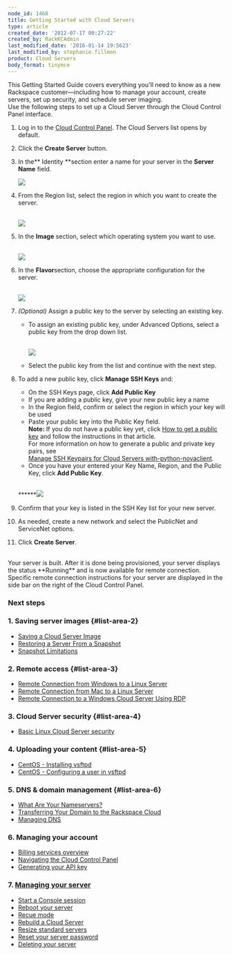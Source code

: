 ```yaml
---
node_id: 1468
title: Getting Started with Cloud Servers
type: article
created_date: '2012-07-17 00:27:22'
created_by: RackKCAdmin
last_modified_date: '2016-01-14 19:5623'
last_modified_by: stephanie.fillmon
product: Cloud Servers
body_format: tinymce
---
```


This Getting Started Guide covers everything you'll need to know as a
new Rackspace customer&mdash;including how to manage your account, create
servers, set up security, and schedule server imaging.<br>
 Use the following steps to set up a Cloud Server through the Cloud
Control Panel interface.

1.  Log in to the [Cloud Control
    Panel](https://mycloud.rackspace.com). The Cloud Servers list opens
    by default.
2.  Click the **Create Server** button.
3.  In the** Identity **section enter a name for your server in
    the **Server Name** field.

    ![](/knowledge_center/sites/default/files/field/image/Screen%20Shot%202015-01-14%20at%209.12.15%20AM.png)

4.  From the Region list, select the region in which you want to create
    the server.<br>
     <br>

    ![](/knowledge_center/sites/default/files/field/image/Screen%20Shot%202015-01-14%20at%209.13.25%20AM.png)<br>
      
5.  In the **Image** section, select which operating system you want to
    use.<br>
     <br>

    ![](/knowledge_center/sites/default/files/field/image/Screen%20Shot%202015-01-14%20at%209.15.30%20AM.png)<br>
      
6.  In the **Flavor**section, choose the appropriate configuration for
    the server.<br>
     <br>

    ![](/knowledge_center/sites/default/files/field/image/Screen%20Shot%202015-01-14%20at%209.16.55%20AM.png)
7.  *(Optional)* Assign a public key to the server by selecting an
    existing key.<br>
      
    -   To assign an existing public key, under Advanced Options, select
        a public key from the drop down list.<br>
         <br>

        ![](/knowledge_center/sites/default/files/field/image/Screen%20Shot%202015-01-14%20at%209.18.41%20AM.png)<br>
          
    -   Select the public key from the list and continue with the next
        step.

8.  To add a new public key, click **Manage SSH Keys** and:<br>
     
    -   On the SSH Keys page, click **Add Public Key**
    -   If you are adding a public key, give your new public key a name
    -   In the Region field, confirm or select the region in which your
        key will be used
    -   Paste your public key into the Public Key field.<br>
         **Note:** If you do not have a public key yet, click [How to
        get a public
        key](http://www.rackspace.com/knowledge_center/article/connecting-to-a-server-using-ssh-on-linux-or-mac-os)
        and follow the instructions in that article.<br>
                   For more information on how to generate a public and
        private key pairs, see<br>
                   [Manage SSH Keypairs for Cloud Servers
        with-python-novaclient](http://www.rackspace.com/knowledge_center/article/manage-ssh-key-pairs-for-cloud-servers-with-python-novaclient).
    -   Once you have your entered your Key Name, Region, and the Public
        Key, click **Add Public Key**.

    <br>

    ******![](/knowledge_center/sites/default/files/field/image/Screen%20Shot%202015-01-14%20at%209.30.59%20AM.png)<br>
      
9.  Confirm that your key is listed in the SSH Key list for your new
    server.<br>
      
10. As needed, create a new network and select the PublicNet and
    ServiceNet options.<br>
      
11. Click **Create Server**.

<br>
 Your server is built. After it is done being provisioned, your server
displays the status **Running** and is now available for remote
connection. Specific remote connection instructions for your server are 
displayed in the side bar on the right of the Cloud Control Panel.

 

### Next steps

### 1. Saving server images {#list-area-2}

-   [Saving a Cloud Server
    Image](http://www.rackspace.com/knowledge_center/article/rackspace-cloud-essentials-4-restoring-cloud-server-saved-image)
-   [Restoring a Server From a
    Snapshot](http://www.rackspace.com/knowledge_center/article/rackspace-cloud-essentials-4-restoring-cloud-server-saved-image)
-   [Snapshot
    Limitations](http://www.rackspace.com/knowledge_center/article/rackspace-cloud-essentials-4-cloud-server-snapshot-limitations)

### 2. Remote access {#list-area-3}

-   [Remote Connection from Windows to a Linux
    Server](http://www.rackspace.com/knowledge_center/index.php/Logging_in_via_Putty)
-   [Remote Connection from Mac to a Linux
    Server](http://www.rackspace.com/knowledge_center/Mac_to_Linux_using_iTerm)
-   [Remote Connection to a Windows Cloud Server Using
    RDP](https://admin.rackspace.com/knowledge_center/article/log-in-to-your-server-via-rdp-windows)

### 3. Cloud Server security {#list-area-4}

-   [Basic Linux Cloud Server
    security](http://www.rackspace.com/knowledge_center/content/rackspace-cloud-essentials-3-basic-cloud-server-security)[](http://www.rackspace.com/knowledge_center/index.php/Creating_an_Inbound_Port_Allow_Rule_for_Windows_Firewall_%28Windows_2008%29)

### 4. Uploading your content {#list-area-5}

-   [CentOS - Installing
    vsftpd](http://www.rackspace.com/knowledge_center/index.php/CentOS_-_Installing_vsftpd)
-   [CentOS - Configuring a user in
    vsftpd](http://www.rackspace.com/knowledge_center/index.php/CentOS_-_Configuring_a_user_in_vsftpd)

### 5. DNS & domain management {#list-area-6}

-   [What Are Your
    Nameservers?](http://www.rackspace.com/knowledge_center/index.php/nameservers)
-   [Transferring Your Domain to the Rackspace
    Cloud](http://www.rackspace.com/knowledge_center/content/transferring-your-domain-to-Rackspace-Cloud)
-   [Managing
    DNS](http://www.rackspace.com/knowledge_center/index.php/Managing_DNS)

### 6. Managing your account

-   [Billing services
    overview](https://admin.rackspace.com/knowledge_center/article/rackspace-cloud-essentials-1-billing-services-overview)
-   [Navigating the Cloud Control
    Panel](https://admin.rackspace.com/knowledge_center/video/navigating-the-cloud-control-panel)
-   [Generating your API
    key](https://admin.rackspace.com/knowledge_center/article/rackspace-cloud-essentials-1-generating-your-api-key-0)

### 7. [Managing your server](https://www.rackspace.com/knowledge_center/article/rackspace-cloud-essentials-managing-your-server)

-   [Start a Console
    session](https://www.rackspace.com/knowledge_center/article/managing-your-server-start-a-console-session)
-   [Reboot your
    server](https://www.rackspace.com/knowledge_center/article/managing-your-server-reboot-your-server)
-   [Recue
    mode](https://www.rackspace.com/knowledge_center/article/managing-your-server-rescue-mode)
-   [Rebuild a Cloud
    Server](https://www.rackspace.com/knowledge_center/article/managing-your-server-rebuild-a-cloud-server)
-   [Resize standard
    servers](https://www.rackspace.com/knowledge_center/article/managing-your-server-resizing-standard-servers)
-   [Reset your server
    password](https://www.rackspace.com/knowledge_center/article/managing-your-server-reset-your-server-password)
-   [Deleting your
    server](https://www.rackspace.com/knowledge_center/article/managing-your-server-deleting-your-server)


